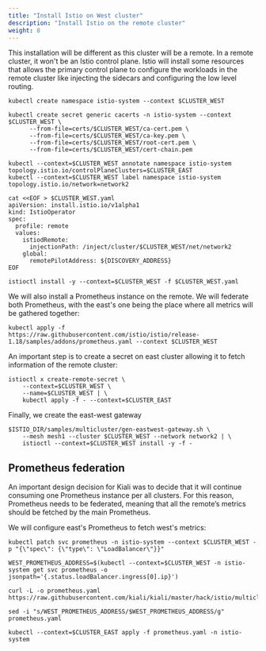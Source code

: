 ```yaml
---
title: "Install Istio on West cluster"
description: "Install Istio on the remote cluster"
weight: 8
---
```


This installation will be different as this cluster will be a remote. In a remote cluster, it won't be an Istio control plane. Istio will install some resources that allows the primary control plane to configure the workloads in the remote cluster like injecting the sidecars and configuring the low level routing.

```
kubectl create namespace istio-system --context $CLUSTER_WEST

kubectl create secret generic cacerts -n istio-system --context $CLUSTER_WEST \
      --from-file=certs/$CLUSTER_WEST/ca-cert.pem \
      --from-file=certs/$CLUSTER_WEST/ca-key.pem \
      --from-file=certs/$CLUSTER_WEST/root-cert.pem \
      --from-file=certs/$CLUSTER_WEST/cert-chain.pem

kubectl --context=$CLUSTER_WEST annotate namespace istio-system topology.istio.io/controlPlaneClusters=$CLUSTER_EAST
kubectl --context=$CLUSTER_WEST label namespace istio-system topology.istio.io/network=network2

cat <<EOF > $CLUSTER_WEST.yaml
apiVersion: install.istio.io/v1alpha1
kind: IstioOperator
spec:
  profile: remote
  values:
    istiodRemote:
      injectionPath: /inject/cluster/$CLUSTER_WEST/net/network2
    global:
      remotePilotAddress: ${DISCOVERY_ADDRESS}
EOF

istioctl install -y --context=$CLUSTER_WEST -f $CLUSTER_WEST.yaml
```

We will also install a Prometheus instance on the remote. We will federate both Prometheus, with the east's one being the place where all metrics will be gathered together:

```
kubectl apply -f https://raw.githubusercontent.com/istio/istio/release-1.18/samples/addons/prometheus.yaml --context $CLUSTER_WEST
```

An important step is to create a secret on east cluster allowing it to fetch information of the remote cluster:

```
istioctl x create-remote-secret \
    --context=$CLUSTER_WEST \
    --name=$CLUSTER_WEST | \
    kubectl apply -f - --context=$CLUSTER_EAST
```

Finally, we create the east-west gateway

```
$ISTIO_DIR/samples/multicluster/gen-eastwest-gateway.sh \
    --mesh mesh1 --cluster $CLUSTER_WEST --network network2 | \
    istioctl --context=$CLUSTER_WEST install -y -f -

```

## Prometheus federation

An important design decision for Kiali was to decide that it will continue consuming one Prometheus instance per all clusters. For this reason, Prometheus needs to be federated, meaning that all the remote’s metrics should be fetched by the main Prometheus.

We will configure east's Prometheus to fetch west's metrics:

```
kubectl patch svc prometheus -n istio-system --context $CLUSTER_WEST -p "{\"spec\": {\"type\": \"LoadBalancer\"}}"

WEST_PROMETHEUS_ADDRESS=$(kubectl --context=$CLUSTER_WEST -n istio-system get svc prometheus -o jsonpath='{.status.loadBalancer.ingress[0].ip}')

curl -L -o prometheus.yaml https://raw.githubusercontent.com/kiali/kiali/master/hack/istio/multicluster/prometheus.yaml

sed -i "s/WEST_PROMETHEUS_ADDRESS/$WEST_PROMETHEUS_ADDRESS/g" prometheus.yaml

kubectl --context=$CLUSTER_EAST apply -f prometheus.yaml -n istio-system
```